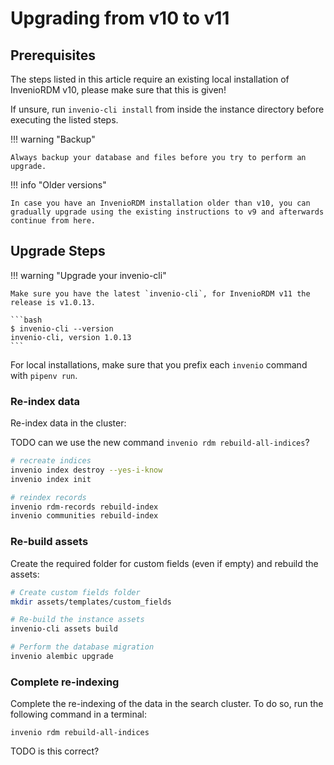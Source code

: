 # Upgrading from v10 to v11

## Prerequisites

The steps listed in this article require an existing local installation of InvenioRDM v10, please make sure that this is given!

If unsure, run `invenio-cli install` from inside the instance directory before executing the listed steps.

!!! warning "Backup"

    Always backup your database and files before you try to perform an upgrade.

!!! info "Older versions"

    In case you have an InvenioRDM installation older than v10, you can gradually upgrade using the existing instructions to v9 and afterwards continue from here.

## Upgrade Steps

!!! warning "Upgrade your invenio-cli"

    Make sure you have the latest `invenio-cli`, for InvenioRDM v11 the release is v1.0.13.

    ```bash
    $ invenio-cli --version
    invenio-cli, version 1.0.13
    ```

For local installations, make sure that you prefix each `invenio` command with `pipenv run`.

### Re-index data

Re-index data in the cluster:

TODO can we use the new command `invenio rdm rebuild-all-indices`?
```bash
# recreate indices
invenio index destroy --yes-i-know
invenio index init

# reindex records
invenio rdm-records rebuild-index
invenio communities rebuild-index
```

### Re-build assets

Create the required folder for custom fields (even if empty) and rebuild the assets:

```bash
# Create custom fields folder
mkdir assets/templates/custom_fields

# Re-build the instance assets
invenio-cli assets build
```

```bash
# Perform the database migration
invenio alembic upgrade
```

### Complete re-indexing

Complete the re-indexing of the data in the search cluster. To do so, run the following command in a terminal:

```terminal
invenio rdm rebuild-all-indices
```

TODO is this correct?